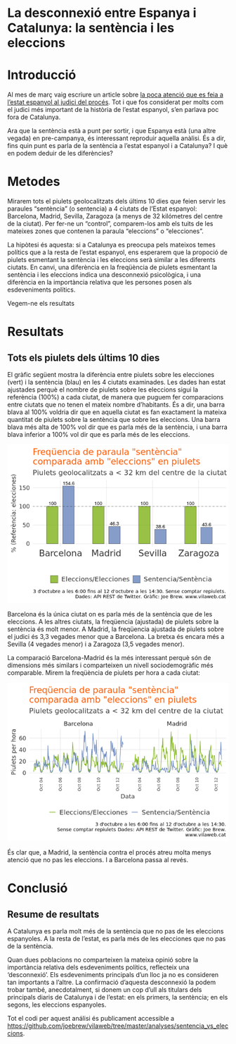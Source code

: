 La desconnexió entre Espanya i Catalunya: la sentència i les eleccions
================

# Introducció

Al mes de març vaig escriure un article sobre [la poca atenció que es
feia a l’estat espanyol al judici del
procés](https://www.vilaweb.cat/noticies/desconnexio-espanya-catalunya-judici-eleccions-joe-brew/).
Tot i que fos considerat per molts com el judici més important de la
història de l’estat espanyol, s’en parlava poc fora de Catalunya.

Ara que la sentència està a punt per sortir, i que Espanya està (una
altre vegada) en pre-campanya, és interessant reproduir aquella anàlisi.
És a dir, fins quin punt es parla de la sentència a l’estat espanyol i a
Catalunya? I què en podem deduir de les diferències?

# Metodes

Mirarem tots el piulets geolocalitzats dels últims 10 dies que feien
servir les paraules “sentència” (o sentencia) a 4 ciutats de l’Estat
espanyol: Barcelona, Madrid, Sevilla, Zaragoza (a menys de 32 kilómetres
del centre de la ciutat). Per fer-ne un “control”, comparem-los amb els
tuits de les mateixes zones que contenen la paraula “eleccions” o
“elecciones”.

La hipòtesi és aquesta: si a Catalunya es preocupa pels mateixos temes
polítics que a la resta de l’estat espanyol, ens esperarem que la
propoció de piulets esmentant la sentència i les eleccions serà similar
a les diferents ciutats. En canvi, una diferència en la freqüència de
piulets esmentant la sentència i les eleccions indica una desconnexió
psicològica, i una diferència en la importància relativa que les
persones posen als esdeveniments polítics.

Vegem-ne els resultats

# Resultats

## Tots els piulets dels últims 10 dies

El gràfic següent mostra la diferència entre piulets sobre les
elecciones (vert) i la sentència (blau) en les 4 ciutats examinades. Les
dades han estat ajustades perquè el nombre de piulets sobre les
eleccions sigui la referència (100%) a cada ciutat, de manera que puguem
fer comparacions entre ciutats que no tenen el mateix nombre
d’habitants. És a dir, una barra blava al 100% voldria dir que en
aquella ciutat es fan exactament la mateixa quantitat de piulets sobre
la sentència que sobre les eleccions. Una barra blava més alta de 100%
vol dir que es parla més de la sentència, i una barra blava inferior a
100% vol dir que es parla més de les eleccions.

![](figures/unnamed-chunk-2-1.png)<!-- -->

Barcelona és la única ciutat on es parla més de la sentència que de les
eleccions. A les altres ciutats, la freqüencia (ajustada) de piulets
sobre la sentència és molt menor. A Madrid, la freqüencia ajustada de
piulets sobre el judici és 3,3 vegades menor que a Barcelona. La bretxa
és encara més a Sevilla (4 vegades menor) i a Zaragoza (3,5 vegades
menor).

La comparació Barcelona-Madrid és la més interessant perquè són de
dimensions més similars i comparteixen un nivell sociodemogràfic més
comparable. Mirem la freqüència de piulets per hora a cada ciutat:

![](figures/unnamed-chunk-3-1.png)<!-- -->

És clar que, a Madrid, la sentència contra el procés atreu molta menys
atenció que no pas les eleccions. I a Barcelona passa al revés.

# Conclusió

## Resume de resultats

A Catalunya es parla molt més de la sentència que no pas de les
eleccions espanyoles. A la resta de l’estat, es parla més de les
elecciones que no pas de la sentència.

Quan dues poblacions no comparteixen la mateixa opinió sobre la
importància relativa dels esdeveniments polítics, reflecteix una
‘desconnexió’. Els esdeveniments principals d’un lloc ja no es
consideren tan importants a l’altre. La confirmació d’aquesta
desconnexió la podem trobar també, anecdotalment, si donem un cop d’ull
als titulars dels principals diaris de Catalunya i de l’estat: en els
primers, la sentència; en els segons, les eleccions espanyoles.

Tot el codi per aquest análisi és publicament accessible a
<https://github.com/joebrew/vilaweb/tree/master/analyses/sentencia_vs_eleccions>.
